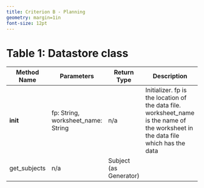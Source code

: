 ```yaml
---
title: Criterion B - Planning
geometry: margin=1in
font-size: 12pt
---
```



# Table 1: Datastore class

Method Name          | Parameters                           | Return Type  | Description
-------------------- | ------------------------------------ | ------------ | ----------------------
__init__             | fp: String, worksheet_name: String   | n/a          | Initializer. fp is the location of the data file. worksheet_name is the name of the worksheet in the data file which has the data
get_subjects         | n/a                                  | Subject (as Generator) |

